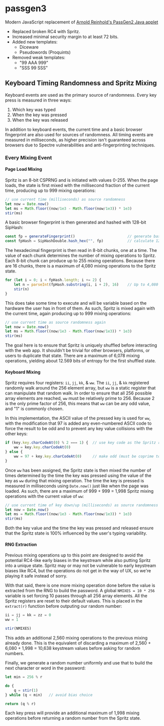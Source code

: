 # passgen3
Modern JavaScript replacement of [Arnold Reinhold's PassGen2 Java applet](https://theworld.com/~reinhold/passgen.html)

- Replaced broken RC4 with Spritz.
- Increased minimal security margin to at least 72 bits.
- Added new templates:
  - Diceware
  - Pseudowords (Proquints)
- Removed weak templates:
  - "99 AAA 999"
  - "SSS 99 SSS"

## Keyboard Timing Randomness and Spritz Mixing
Keyboard events are used as the primary source of randomness. Every key press is measured in three ways:

1. Which key was typed
2. When the key was pressed
3. When the key was released

In addition to keyboard events, the current time and a basic browser fingerprint are also used for sources of randomness.
All timing events are measured in milliseconds, as higher precision isn't guaranteed across browsers due to Spectre vulnerabilities and anti-fingerprinting techniques.

### Every Mixing Event
#### Page Load Mixing
Spritz is an 8-bit CSPRNG and is initiated with values 0-255. When the page loads, the state is first mixed with the millisecond fraction of the current time, producing up to 999 mixing operations:

```javascript
// use current time (milliseconds) as source randomness
let now = Date.now()
let ms = Math.floor((now/1e3 - Math.floor(now/1e3)) * 1e3)
stir(ms)
```

A basic browser fingerprint is then generated and hashed with 128-bit SipHash:

```javascript
const fp = generateFingerprint()                        // generate basic browser fingerprint
const fpHash = SipHashDouble.hash_hex("", fp)           // calculate 128-bit hash
```

The hexadecimal fingerprint is then read in 8-bit chunks, one at a time. The value of each chunk determines the number of mixing operations to Spritz. Each 8-bit chunk can produce up to 255 mixing operations. Because there are 16 chunks, there is a maximum of 4,080 mixing operations to the Spritz state.

```javascript
for (let i = 0; i < fpHash.length; i += 2) {
    let n = parseInt(fpHash.substring(i, i + 2), 16)    // Up to 4,080 mixes
    stir(n)
}
```

This does take some time to execute and will be variable based on the hardware the user has in front of them. As such, Spritz is mixed again with the current time, again producing up to 999 mixing operations:

```javascript
// use current time as source randomness again
let now = Date.now()
let ms = Math.floor((now/1e3 - Math.floor(now/1e3)) * 1e3)
stir(ms)
```

The goal here is to ensure that Spritz is uniquely shuffled before interacting with the web app. It shouldn't be trivial for other browsers, platforms, or users to duplicate that state. There are a maximum of 6,078 mixing operations, yielding about 12.569 bits of entropy for the first shuffled state.

#### Keyboard Mixing
Spritz requires four registers: `ii`, `jj`, `kk`, & `ww`. The `ii`, `jj`, & `kk` registered randomly walk around the 256 element array, but `ww` is a static register that can manipulate that random walk. In order to ensure that all 256 possible array elements are reached, `ww` must be relatively prime to 256. Because 2 is the only prime factor of 256, this means that `ww` can be any odd value, and "1" is commonly chosen.

In this implementation, the ASCII value of the pressed key is used for `ww`, with the modification that 97 is added any even-numbered ASCII code to force the result to be odd and to prevent any key value collisions with the other keys:

```javascript
if (key.key.charCodeAt(0) % 2 === 1) {  // use key code as the Spritz register "ww"
    ww = key.key.charCodeAt(0)
} else {
    ww = 97 + key.key.charCodeAt(0)     // make odd (must be coprime to 256) and don't collide with another key code
}
```

Once `ww` has been assigned, the Spritz state is then mixed the number of times determined by the time the key was pressed using the value of the key as `ww` during that mixing operation. The time the key is pressed is measured in milliseconds using `Date.now()` just like when the page was loaded. As such, there are a maximum of 999 + 999 = 1,998 Spritz mixing operations with the current value of `ww`:

```javascript
// use current time of key down/up (milliseconds) as source randomness
let now = Date.now()
let ms = Math.floor((now/1e3 - Math.floor(now/1e3)) * 1e3)
stir(ms)
```

 Both the key value and the time the key was pressed and released ensure that the Spritz state is 100% influenced by the user's typing variability.

 #### RNG Extraction
Previous mixing operations up to this point are designed to avoid the potential RC4-like early biases in the keystream while also putting Spritz into a unique state. Spritz may or may not be vulnerable to early keystream biases like RC4, but the operations do not get in the way of UX, so we're playing it safe instead of sorry.

With that said, there is one more mixing operation done before the value is extracted from the RNG to build the password. A global `NMIXES = 10 * 256` variable is set forcing 10 passes through all 256 array elements. All the Spritz registers are reset to their default values. This is placed in the `extract(r)` function before outputing our random number:

```javascript
ii = jj = kk = zz = 0
ww = 1

stir(NMIXES)
```
This adds an additional 2,560 mixing operations to the previous mixing already done. This is the equivalent of discarding a maximum of 2,560 + 6,080 + 1,998 = 10,638 keystream values before asking for random numbers.

Finally, we generate a random number uniformly and use that to build the next character or word in the password:

```javascript
let min = 256 % r

do {
    q = stir(1)
} while (q < min)   // avoid bias choice

return (q % r)
```

Each key press will provide an additional maximum of 1,998 mixing operations before returning a random number from the Spritz state.